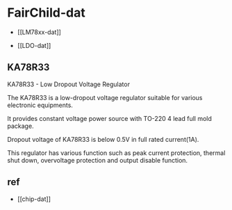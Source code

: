 
# FairChild-dat

- [[LM78xx-dat]]

- [[LDO-dat]]

## KA78R33

KA78R33 - Low Dropout Voltage Regulator

The KA78R33 is a low-dropout voltage regulator suitable for various electronic equipments. 

It provides constant voltage power source with TO-220 4 lead full mold package. 

Dropout voltage of KA78R33 is below 0.5V in full rated current(1A). 

This regulator has various function such as peak current protection, thermal shut down, overvoltage protection and output disable function. 




## ref 

- [[chip-dat]]